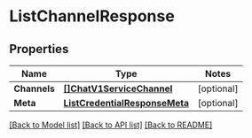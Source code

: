 # ListChannelResponse

## Properties
Name | Type | Notes
------------ | ------------- | -------------
**Channels** | [**[]ChatV1ServiceChannel**](chat.v1.service.channel.md) | [optional] 
**Meta** | [**ListCredentialResponseMeta**](ListCredentialResponse_meta.md) | [optional] 

[[Back to Model list]](../README.md#documentation-for-models) [[Back to API list]](../README.md#documentation-for-api-endpoints) [[Back to README]](../README.md)



